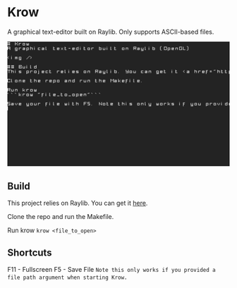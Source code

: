 # Krow
A graphical text-editor built on Raylib. Only supports ASCII-based files.

<img src="krow.png" />

## Build
This project relies on Raylib. You can get it <a href="https://github.com/raysan5/raylib">here</a>.

Clone the repo and run the Makefile.

Run krow
```krow <file_to_open>```

## Shortcuts
F11 - Fullscreen
F5 - Save File 
```Note this only works if you provided a file path argument when starting Krow.```
